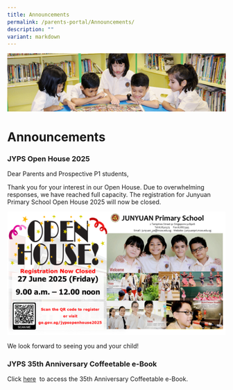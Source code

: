 ```yaml
---
title: Announcements
permalink: /parents-portal/Announcements/
description: ""
variant: markdown
---
```

![](/images/banner.gif)

Announcements
=============


### **JYPS Open House 2025**&nbsp;

Dear Parents and Prospective P1 students, <br>

Thank you for your interest in our Open House. Due to overwhelming responses, we have reached full capacity. The registration for Junyuan Primary School Open House 2025 will now be closed. 


![](/images/2025_JYPS_Open_House_slides_closed.png)




We look forward to seeing you and your child!


### **JYPS 35th Anniversary Coffeetable e-Book**&nbsp;

Click [here](https://drive.google.com/file/d/1gkwvfmR3U4kQIjAPnKtO4IKkWfjHOHoo/view?usp=sharing) &nbsp;to access the 35th Anniversary Coffeetable e-Book.